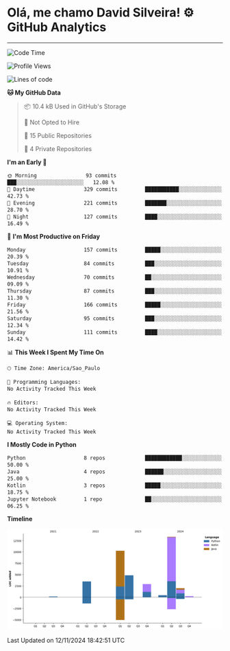 
# Olá, me chamo David Silveira! ⚙️ GitHub Analytics

---
<!--START_SECTION:waka-->
![Code Time](http://img.shields.io/badge/Code%20Time-209%20hrs%2017%20mins-blue)

![Profile Views](http://img.shields.io/badge/Profile%20Views-15-blue)

![Lines of code](https://img.shields.io/badge/From%20Hello%20World%20I%27ve%20Written-37.6%20thousand%20lines%20of%20code-blue)

**🐱 My GitHub Data** 

> 📦 10.4 kB Used in GitHub's Storage 
 > 
> 🚫 Not Opted to Hire
 > 
> 📜 15 Public Repositories 
 > 
> 🔑 4 Private Repositories 
 > 
**I'm an Early 🐤** 

```text
🌞 Morning                93 commits          ███░░░░░░░░░░░░░░░░░░░░░░   12.08 % 
🌆 Daytime                329 commits         ███████████░░░░░░░░░░░░░░   42.73 % 
🌃 Evening                221 commits         ███████░░░░░░░░░░░░░░░░░░   28.70 % 
🌙 Night                  127 commits         ████░░░░░░░░░░░░░░░░░░░░░   16.49 % 
```
📅 **I'm Most Productive on Friday** 

```text
Monday                   157 commits         █████░░░░░░░░░░░░░░░░░░░░   20.39 % 
Tuesday                  84 commits          ███░░░░░░░░░░░░░░░░░░░░░░   10.91 % 
Wednesday                70 commits          ██░░░░░░░░░░░░░░░░░░░░░░░   09.09 % 
Thursday                 87 commits          ███░░░░░░░░░░░░░░░░░░░░░░   11.30 % 
Friday                   166 commits         █████░░░░░░░░░░░░░░░░░░░░   21.56 % 
Saturday                 95 commits          ███░░░░░░░░░░░░░░░░░░░░░░   12.34 % 
Sunday                   111 commits         ████░░░░░░░░░░░░░░░░░░░░░   14.42 % 
```


📊 **This Week I Spent My Time On** 

```text
🕑︎ Time Zone: America/Sao_Paulo

💬 Programming Languages: 
No Activity Tracked This Week

🔥 Editors: 
No Activity Tracked This Week

💻 Operating System: 
No Activity Tracked This Week
```

**I Mostly Code in Python** 

```text
Python                   8 repos             ████████████░░░░░░░░░░░░░   50.00 % 
Java                     4 repos             ██████░░░░░░░░░░░░░░░░░░░   25.00 % 
Kotlin                   3 repos             █████░░░░░░░░░░░░░░░░░░░░   18.75 % 
Jupyter Notebook         1 repo              ██░░░░░░░░░░░░░░░░░░░░░░░   06.25 % 
```



**Timeline**

![Lines of Code chart](https://raw.githubusercontent.com/DavidSilveira80/DavidSilveira80/master/assets/bar_graph.png)


 Last Updated on 12/11/2024 18:42:51 UTC
<!--END_SECTION:waka-->


